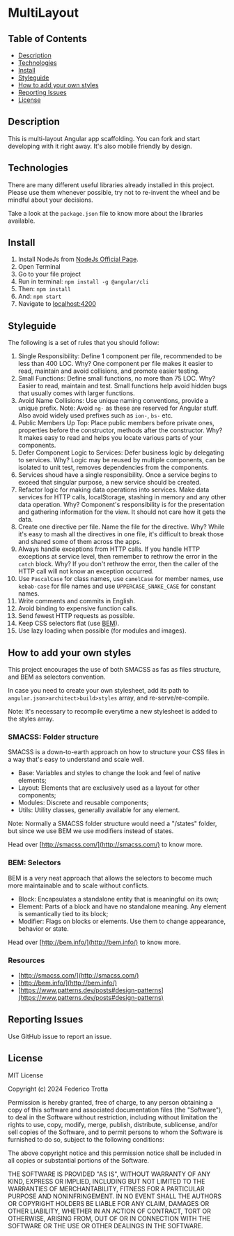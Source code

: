 # MultiLayout

## Table of Contents

* [Description](#description)
* [Technologies](#technologies)
* [Install](#terminal-commands)
* [Styleguide](#styleguide)
* [How to add your own styles](#how-to-add-your-own-styles)
* [Reporting Issues](#reporting-issues)
* [License](#license)

## Description

This is multi-layout Angular app scaffolding.
You can fork and start developing with it right away.
It's also mobile friendly by design.

## Technologies

There are many different useful libraries already installed in this project.
Please use them whenever possible, try not to re-invent the wheel and be mindful about your decisions.

Take a look at the ```package.json``` file to know more about the libraries available.

## Install

1. Install NodeJs from [NodeJs Official Page](https://nodejs.org/en).
2. Open Terminal
3. Go to your file project
4. Run in terminal: ```npm install -g @angular/cli```
5. Then: ```npm install```
6. And: ```npm start```
7. Navigate to [localhost:4200](localhost:4200)

## Styleguide

The following is a set of rules that you should follow:

1. Single Responsibility: Define 1 component per file, recommended to be less than 400 LOC.
Why? One component per file makes it easier to read, maintain and avoid collisions, and promote easier testing.
2. Small Functions: Define small functions, no more than 75 LOC.
Why? Easier to read, maintain and test. Small functions help avoid hidden bugs that usually comes with larger functions.
3. Avoid Name Collisions: Use unique naming conventions, provide a unique prefix.
Note: Avoid `ng-` as these are reserved for Angular stuff. Also avoid widely used prefixes such as `ion-`, `bs-` etc.
4. Public Members Up Top: Place public members before private ones, properties before the constructor, methods after the constructor.
Why? It makes easy to read and helps you locate various parts of your components.
5. Defer Component Logic to Services: Defer business logic by delegating to services.
Why? Logic may be reused by multiple components, can be isolated to unit test, removes dependencies from the components.
6. Services shoud have a single responsibility. Once a service begins to exceed that singular purpose, a new service should be created.
7. Refactor logic for making data operations into services. Make data services for HTTP calls, localStorage, stashing in memory and any other data operation.
Why? Component's responsibility is for the presentation and gathering information for the view. It should not care how it gets the data.
8. Create one directive per file. Name the file for the directive.
Why? While it's easy to mash all the directives in one file, it's difficult to break those and shared some of them across the apps.
9. Always handle exceptions from HTTP calls. If you handle HTTP exceptions at service level, then remember to rethrow the error in the `catch` block.
Why? If you don't rethrow the error, then the caller of the HTTP call will not know an exception occurred.
10. Use `PascalCase` for class names, use `camelCase` for member names, use `kebab-case` for file names and use `UPPERCASE_SNAKE_CASE` for constant names.
11. Write comments and commits in English.
12. Avoid binding to expensive function calls.
13. Send fewest HTTP requests as possible.
14. Keep CSS selectors flat (use [BEM](https://getbem.com/)).
15. Use lazy loading when possible (for modules and images).

## How to add your own styles

This project encourages the use of both SMACSS as fas as files structure, and BEM as selectors convention.

In case you need to create your own stylesheet, add its path to ```angular.json>architect>build>styles``` array, and re-serve/re-compile.

Note: It's necessary to recompile everytime a new stylesheet is added to the styles array.

### SMACSS: Folder structure

SMACSS is a down-to-earth approach on how to structure your CSS files in a way that's easy to understand and scale well.

* Base: Variables and styles to change the look and feel of native elements;
* Layout: Elements that are exclusively used as a layout for other components;
* Modules: Discrete and reusable components;
* Utils: Utility classes, generally available for any element.

Note: Normally a SMACSS folder structure would need a "/states" folder, but since we use BEM we use modifiers instead of states.

Head over [http://smacss.com/](http://smacss.com/) to know more.

### BEM: Selectors

BEM is a very neat approach that allows the selectors to become much more maintainable and to scale without conflicts.

* Block: Encapsulates a standalone entity that is meaningful on its own;
* Element: Parts of a block and have no standalone meaning. Any element is semantically tied to its block;
* Modifier: Flags on blocks or elements. Use them to change appearance, behavior or state.

Head over [http://bem.info/](http://bem.info/) to know more.

### Resources

* [http://smacss.com/](http://smacss.com/)
* [http://bem.info/](http://bem.info/)
* [https://www.patterns.dev/posts#design-patterns](https://www.patterns.dev/posts#design-patterns)

## Reporting Issues

Use GitHub issue to report an issue.


## License

MIT License

Copyright (c) 2024 Federico Trotta

Permission is hereby granted, free of charge, to any person obtaining a copy
of this software and associated documentation files (the "Software"), to deal
in the Software without restriction, including without limitation the rights
to use, copy, modify, merge, publish, distribute, sublicense, and/or sell
copies of the Software, and to permit persons to whom the Software is
furnished to do so, subject to the following conditions:

The above copyright notice and this permission notice shall be included in all
copies or substantial portions of the Software.

THE SOFTWARE IS PROVIDED "AS IS", WITHOUT WARRANTY OF ANY KIND, EXPRESS OR
IMPLIED, INCLUDING BUT NOT LIMITED TO THE WARRANTIES OF MERCHANTABILITY,
FITNESS FOR A PARTICULAR PURPOSE AND NONINFRINGEMENT. IN NO EVENT SHALL THE
AUTHORS OR COPYRIGHT HOLDERS BE LIABLE FOR ANY CLAIM, DAMAGES OR OTHER
LIABILITY, WHETHER IN AN ACTION OF CONTRACT, TORT OR OTHERWISE, ARISING FROM,
OUT OF OR IN CONNECTION WITH THE SOFTWARE OR THE USE OR OTHER DEALINGS IN THE
SOFTWARE.